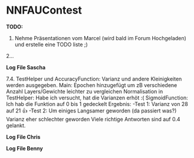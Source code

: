 # NNFAUContest
**TODO:**

1. Nehme Präsentationen vom Marcel (wird bald im Forum Hochgeladen) und erstelle eine TODO liste ;)

2...

**Log File Sascha**

7.4. TestHelper und AccuracyFunction: Varianz und andere Kleinigkeiten werden ausgegeben. 
     Main: Epochen hinzugefügt um zB verschiedene Anzahl Layers/Gewichte leichter zu vergleichen
     Normalisation in TestHelper: Habe ich versucht, hat die Varianzen erhöt :(
     SigmoidFunction: Ich hab die Funktion auf 0 bis 1 gedeckelt Ergebnis:
          -Test 1: Varianz von 28 auf 21  :+1:
          -Test 2: Um einiges Langsamer geworden (da passiert was?) 
                   Varianz eher schlechter geworden Viele richtige Antworten sind auf 0.4 gelankt.
     

**Log File Chris**

**Log File Benny**
